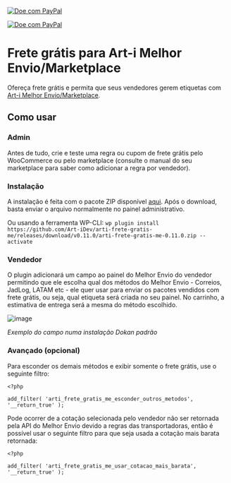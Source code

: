 [![Doe com PayPal](https://img.shields.io/badge/paypal-Contribua%20com%20o%20desenvolvimento-blue?style=for-the-badge&logo=paypal&link=https://www.paypal.com/donate/?hosted_button_id=TZ984YJ3SJEQA)](https://www.paypal.com/donate/?hosted_button_id=TZ984YJ3SJEQA)

[![Doe com PayPal](https://img.shields.io/badge/pix-Ajude%20a%20manter%20plugins%20gratuitos%20com%20Pix-blue?style=for-the-badge&logo=pix&color=%2300b7a9&link=https://nubank.com.br/pagar/16gd05/2YML7GG3gW)](https://nubank.com.br/pagar/16gd05/2YML7GG3gW)

# Frete grátis para Art-i Melhor Envio/Marketplace

Ofereça frete grátis e permita que seus vendedores gerem etiquetas com [Art-i Melhor Envio/Marketplace](https://art-idesenvolvimento.com.br/wordpress/plugins/frete-melhor-envio-marketplace/).

## Como usar

### Admin

Antes de tudo, crie e teste uma regra ou cupom de frete grátis pelo WooCommerce ou pelo marketplace (consulte o manual do seu marketplace para saber como adicionar a regra por vendedor).

### Instalação

A instalação é feita com o pacote ZIP disponível [aqui](https://github.com/Art-iDev/arti-frete-gratis-me/releases/download/v0.10.0/arti-frete-gratis-me-0.10.0.zip). Após o download, basta enviar o arquivo normalmente no painel administrativo.

Ou usando a ferramenta WP-CLI: `wp plugin install https://github.com/Art-iDev/arti-frete-gratis-me/releases/download/v0.11.0/arti-frete-gratis-me-0.11.0.zip --activate`

### Vendedor

O plugin adicionará um campo ao painel do Melhor Envio do vendedor permitindo que ele escolha qual dos métodos do Melhor Envio - Correios, JadLog, LATAM etc - ele quer usar para enviar os pacotes vendidos com frete grátis, ou seja, qual etiqueta será criada no seu painel. No carrinho, a estimativa de entrega será a mesma do método escolhido.

![image](https://github.com/Art-iDev/arti-frete-gratis-me/assets/700448/674bc1b9-d509-4291-9139-409b5be9e9c9)

_Exemplo do campo numa instalação Dokan padrão_

### Avançado (opcional)

Para esconder os demais métodos e exibir somente o frete grátis, use o seguinte filtro:
```
<?php

add_filter( 'arti_frete_gratis_me_esconder_outros_metodos', '__return_true' );
```

Pode ocorrer de a cotação selecionada pelo vendedor não ser retornada pela API do Melhor Envio devido a regras das transportadoras, então é possível usar o seguinte filtro para que seja usada a cotação mais barata retornada:
```
<?php

add_filter( 'arti_frete_gratis_me_usar_cotacao_mais_barata', '__return_true' );
```

